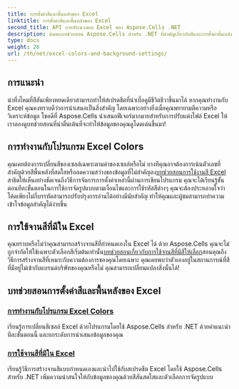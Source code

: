 ```yaml
---
title: การตั้งค่าสีและพื้นหลังของ Excel
linktitle: การตั้งค่าสีและพื้นหลังของ Excel
second_title: API การประมวลผล Excel ของ Aspose.Cells .NET
description: ค้นพบบทช่วยสอน Aspose.Cells สำหรับ .NET ที่สำคัญเกี่ยวกับสีและการตั้งค่าพื้นหลังของ Excel เพื่อเพิ่มประสิทธิภาพการนำเสนอข้อมูลของคุณและเพิ่มความน่าสนใจทางภาพ
type: docs
weight: 26
url: /th/net/excel-colors-and-background-settings/
---
```

## การแนะนำ

น่าทึ่งไหมที่สีสันเพียงหยดเดียวสามารถทำให้สเปรดชีตที่น่าเบื่อดูมีชีวิตชีวาขึ้นมาได้ หากคุณทำงานกับ Excel คุณคงทราบดีว่าการนำเสนอเป็นสิ่งสำคัญ โดยเฉพาะอย่างยิ่งเมื่อคุณพยายามตีความหรือวิเคราะห์ข้อมูล โชคดีที่ Aspose.Cells นำเสนอฟีเจอร์มากมายสำหรับการปรับแต่งไฟล์ Excel ให้เราลองดูบทช่วยสอนที่น่าตื่นเต้นที่จะทำให้ข้อมูลของคุณดูโดดเด่นขึ้นมา!

## การทำงานกับโปรแกรม Excel Colors

คุณเคยต้องการเปลี่ยนสีของเซลล์เฉพาะตามค่าของเซลล์หรือไม่ บางทีคุณอาจต้องการเน้นตัวเลขที่สำคัญด้วยสีพื้นหลังที่สดใสหรือลดความสว่างของข้อมูลที่ไม่สำคัญลง[บทช่วยสอนการใช้งานสี Excel](./working-with-excel-colors/) สาธิตให้เห็นอย่างชัดเจนถึงวิธีการจัดการการตั้งค่าเหล่านี้ผ่านการเขียนโปรแกรม คุณจะได้เรียนรู้ขั้นตอนทีละขั้นตอนในการใช้การจัดรูปแบบตามเงื่อนไขและการใช้รหัสสีต่างๆ คุณจะต้องประหลาดใจว่าโค้ดเพียงไม่กี่บรรทัดสามารถปรับปรุงการอ่านได้อย่างมีนัยสำคัญ ทำให้คุณและผู้ชมสามารถทำความเข้าใจข้อมูลสำคัญได้ง่ายขึ้น

## การใช้จานสีที่มีใน Excel

 คุณทราบหรือไม่ว่าคุณสามารถสร้างจานสีที่กำหนดเองใน Excel ได้ ด้วย Aspose.Cells คุณจะไม่ถูกจำกัดให้ใช้เฉพาะตัวเลือกสีเริ่มต้นเท่านั้น[บทช่วยสอนเกี่ยวกับการใช้จานสีที่มีสีให้เลือก](./using-palette-of-available-colors/)สอนคุณถึงวิธีการสร้างจานสีที่เหมาะกับความต้องการของคุณโดยเฉพาะ คุณเคยพบว่าตัวเองอยู่ในสถานการณ์ที่สีที่มีอยู่ไม่เข้ากับแบรนด์บริษัทของคุณหรือไม่ คุณสามารถเปลี่ยนแปลงสิ่งนั้นได้!

## บทช่วยสอนการตั้งค่าสีและพื้นหลังของ Excel
### [การทำงานกับโปรแกรม Excel Colors](./working-with-excel-colors/)
เรียนรู้การเปลี่ยนสีเซลล์ Excel ด้วยโปรแกรมโดยใช้ Aspose.Cells สำหรับ .NET ด้วยคำแนะนำทีละขั้นตอนนี้ และยกระดับการนำเสนอข้อมูลของคุณ
### [การใช้จานสีที่มีใน Excel](./using-palette-of-available-colors/)
เรียนรู้วิธีการสร้างจานสีแบบกำหนดเองและนำไปใช้กับสเปรดชีต Excel โดยใช้ Aspose.Cells สำหรับ .NET เพิ่มความน่าสนใจให้กับข้อมูลของคุณด้วยสีสันสดใสและตัวเลือกการจัดรูปแบบ